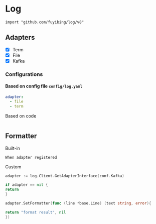 # Log

```shell
import "github.com/fuyibing/log/v8"
```

## Adapters

- [x] Term
- [x] File
- [x] Kafka

### Configurations

#### Based on config file `config/log.yaml`

```yaml
adapter:
  - file
  - term
```

Based on code

```go

```

## Formatter

Built-in

```
When adapter registered
```

Custom

```go
adapter := log.Client.GetAdapterInterface(conf.Kafka)

if adapter == nil {
return
}

adapter.SetFormatter(func (line *base.Line) (text string, error){

return "format result", nil
})

```